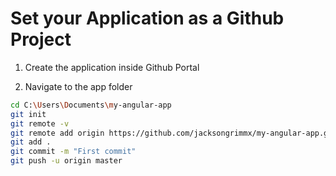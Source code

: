 # Set your Application as a Github Project 

1. Create the application inside Github Portal

2. Navigate to the app folder

```sh
cd C:\Users\Documents\my-angular-app
git init
git remote -v
git remote add origin https://github.com/jacksongrimmx/my-angular-app.git
git add .
git commit -m "First commit"
git push -u origin master
```